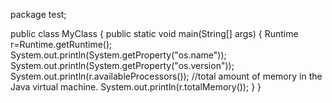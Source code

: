 package test;

public class MyClass {
    public static void main(String[] args) {
    Runtime r=Runtime.getRuntime();
    System.out.println(System.getProperty("os.name"));
    System.out.println(System.getProperty("os.version"));
    System.out.println(r.availableProcessors());
    //total amount of memory in the Java virtual machine.
    System.out.println(r.totalMemory());
    }
}
